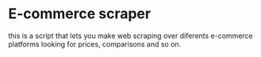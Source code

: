 # E-commerce scraper

this is a script that lets you make web scraping over diferents e-commerce platforms looking for prices, comparisons
and so on.
